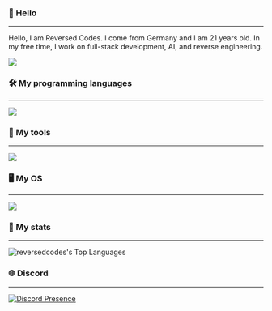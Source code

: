### 👋 Hello
___
Hello, I am Reversed Codes. I come from Germany and I am 21 years old. In my free time, I work on full-stack development, AI, and reverse engineering.

[![](https://visitcount.itsvg.in/api?id=RealBytes86&label=Profile%20Views&color=1&icon=0&pretty=false)](https://visitcount.itsvg.in)

### 🛠️ My programming languages
___
<img src="https://skillicons.dev/icons?i=c,cpp,cs,python,rust,java,js,php"/>

### 🧰 My tools
___
<img src="https://skillicons.dev/icons?i=git,mongodb,mysql,sqlite,nodejs,npm,nginx,docker"/>

### 🖥️ My OS
___
<img src="https://skillicons.dev/icons?i=linux,windows"/>

### 📖 My stats
___
![reversedcodes's Top Languages](https://github-readme-stats.vercel.app/api/top-langs/?username=reversedcodes&theme=tokyonight&show_icons=true&hide_border=true&layout=compact)

### 🌐 Discord
___
[![Discord Presence](https://lanyard.cnrad.dev/api/1207069281137987679)](https://discord.com/users/1207069281137987679)
